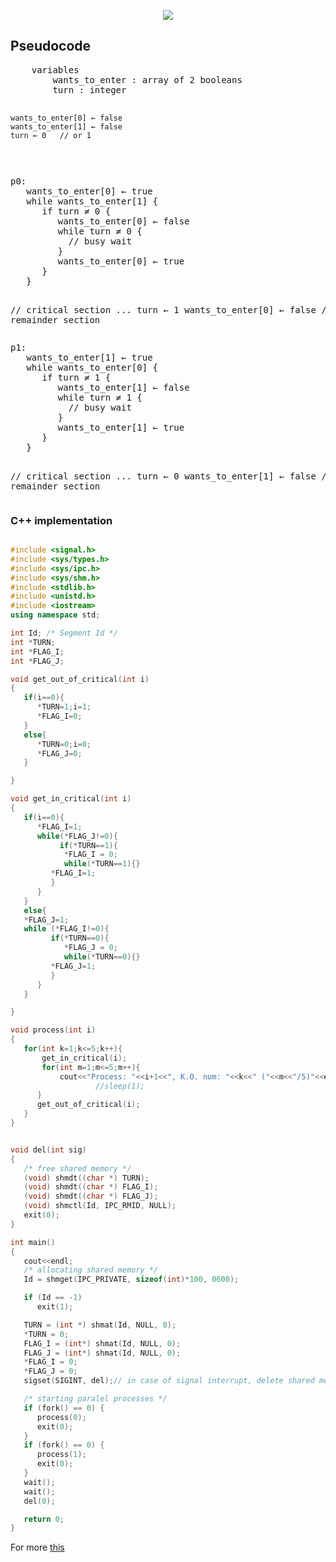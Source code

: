<p align="center">
<img src="http://jakob.engbloms.se/wp-content/uploads/2008/01/dekkersbug.png">
</p>

## Pseudocode


<tbody><tr>
<td colspan="2" align="left">
<div class="mw-highlight mw-content-ltr" dir="ltr">
<pre>    variables
        wants_to_enter : array of 2 booleans
        turn : integer

    wants_to_enter[0] ← false
    wants_to_enter[1] ← false
    turn ← 0   // or 1
</pre></div>
</td>
</tr>
<tr>
<td align="left">
<div class="mw-highlight mw-content-ltr" dir="ltr">
<pre>p0:
   wants_to_enter[0] ← true
   while wants_to_enter[1] {
      if turn ≠ 0 {
         wants_to_enter[0] ← false
         while turn ≠ 0 {
           // busy wait
         }
         wants_to_enter[0] ← true
      }
   }

   // critical section
   ...
   turn ← 1
   wants_to_enter[0] ← false
   // remainder section
</pre></div>
</td>
<td align="left">
<div class="mw-highlight mw-content-ltr" dir="ltr">
<pre>p1:
   wants_to_enter[1] ← true
   while wants_to_enter[0] {
      if turn ≠ 1 {
         wants_to_enter[1] ← false
         while turn ≠ 1 {
           // busy wait
         }
         wants_to_enter[1] ← true
      }
   }
 
   // critical section
   ...
   turn ← 0
   wants_to_enter[1] ← false
   // remainder section
</pre></div>
</td>
</tr>
</tbody>

### C++ implementation

```c++

#include <signal.h>
#include <sys/types.h>
#include <sys/ipc.h>
#include <sys/shm.h>
#include <stdlib.h>
#include <unistd.h>
#include <iostream>
using namespace std;

int Id; /* Segment Id */
int *TURN;
int *FLAG_I;
int *FLAG_J;

void get_out_of_critical(int i)
{
   if(i==0){
      *TURN=1;i=1;
      *FLAG_I=0;
   }
   else{
      *TURN=0;i=0;
      *FLAG_J=0;
   }

}

void get_in_critical(int i)
{
   if(i==0){
      *FLAG_I=1;
      while(*FLAG_J!=0){
           if(*TURN==1){
            *FLAG_I = 0;
            while(*TURN==1){}
         *FLAG_I=1;
         }
      }
   }
   else{
   *FLAG_J=1;
   while (*FLAG_I!=0){
         if(*TURN==0){
            *FLAG_J = 0;
            while(*TURN==0){}
         *FLAG_J=1;
         }
      }
   }

}

void process(int i)
{
   for(int k=1;k<=5;k++){
       get_in_critical(i);
       for(int m=1;m<=5;m++){
           cout<<"Process: "<<i+1<<", K.O. num: "<<k<<" ("<<m<<"/5)"<<endl;
                   //sleep(1);
      }
      get_out_of_critical(i);
   }
}


void del(int sig)
{
   /* free shared memory */
   (void) shmdt((char *) TURN);
   (void) shmdt((char *) FLAG_I);
   (void) shmdt((char *) FLAG_J);
   (void) shmctl(Id, IPC_RMID, NULL);
   exit(0);
}

int main()
{
   cout<<endl;
   /* allocating shared memory */
   Id = shmget(IPC_PRIVATE, sizeof(int)*100, 0600);

   if (Id == -1)
      exit(1);

   TURN = (int *) shmat(Id, NULL, 0);
   *TURN = 0;
   FLAG_I = (int*) shmat(Id, NULL, 0);
   FLAG_J = (int*) shmat(Id, NULL, 0);
   *FLAG_I = 0;
   *FLAG_J = 0;
   sigset(SIGINT, del);// in case of signal interrupt, delete shared memory

   /* starting paralel processes */
   if (fork() == 0) {
      process(0);
      exit(0);
   }
   if (fork() == 0) {
      process(1);
      exit(0);
   }
   wait();
   wait();
   del(0);

   return 0;
}
```


For more [this](https://en.wikipedia.org/wiki/Dekker%27s_algorithm)
